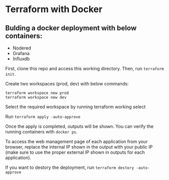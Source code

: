 # Terraform with Docker

## Bulding a docker deployment with below containers:

- Nodered
- Grafana
- Influxdb

First, clone this repo and access this working directory. Then, run `terraform init`.

Create two workspaces (prod, dev) with below commands:
```
terraform workspace new prod
terraform workspace new dev
```
Select the required workspace by running terraform working select <NAME>

Run `terraform apply -auto-approve`

Once the apply is completed, outputs will be shown. You can verify the running containers with `docker ps`.

To access the web management page of each application from your browser, replace the internal IP shown in the output with your public IP (make sure to use the proper external IP shown in outputs for each application).

If you want to destory the deployment, run `terraform destory -auto-approve`